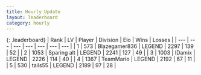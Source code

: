 ```yaml
---
title: Hourly Update
layout: leaderboard
category: hourly
---
```


{: .leaderboard}
| Rank | LV | Player | Division | Elo | Wins | Losses |
| --- | --- | --- | --- | --- | --- | --- |
| <span data-change="0">1</span> | 573 | <span title="ID: 454722">Blazegamer836</span> | LEGEND | <span data-change="0">2297</span> | <span data-change="0">139</span> | <span data-change="0">52</span> |
| <span data-change="0">2</span> | 1053 | <span title="ID: 203132">Sparing alt</span> | LEGEND | <span data-change="0">2241</span> | <span data-change="0">127</span> | <span data-change="0">49</span> |
| <span data-change="0">3</span> | 1003 | <span title="ID: 357425">IDamix</span> | LEGEND | <span data-change="5">2226</span> | <span data-change="1">114</span> | <span data-change="0">40</span> |
| <span data-change="0">4</span> | 1367 | <span title="ID: 164871">TeamMario</span> | LEGEND | <span data-change="0">2192</span> | <span data-change="0">67</span> | <span data-change="0">11</span> |
| <span data-change="0">5</span> | 530 | <span title="ID: 170123">tails55</span> | LEGEND | <span data-change="0">2189</span> | <span data-change="0">97</span> | <span data-change="0">28</span> |